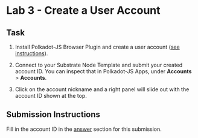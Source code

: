 # Lab 3 - Create a User Account

## Task

1. Install Polkadot-JS Browser Plugin and create a user account ([see instructions](https://wiki.polkadot.network/docs/learn-account-generation#polkadotjs-browser-plugin)).

2. Connect to your Substrate Node Template and submit your created account ID. You can inspect that in Polkadot-JS Apps, under **Accounts** > **Accounts**. 
3. Click on the account nickname and a right panel will slide out with the account ID shown at the top.

## Submission Instructions
Fill in the account ID in the [answer](/your-lab-ans/03/ans.md) section for this submission.
